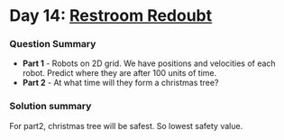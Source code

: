 # Day 14: [Restroom Redoubt](https://adventofcode.com/2024/day/14)

### Question Summary
- **Part 1** - Robots on 2D grid. We have positions and velocities of each robot. Predict where they are after 100 units of time. 
- **Part 2** - At what time will they form a christmas tree?

### Solution summary 

For part2, christmas tree will be safest. So lowest safety value. 
